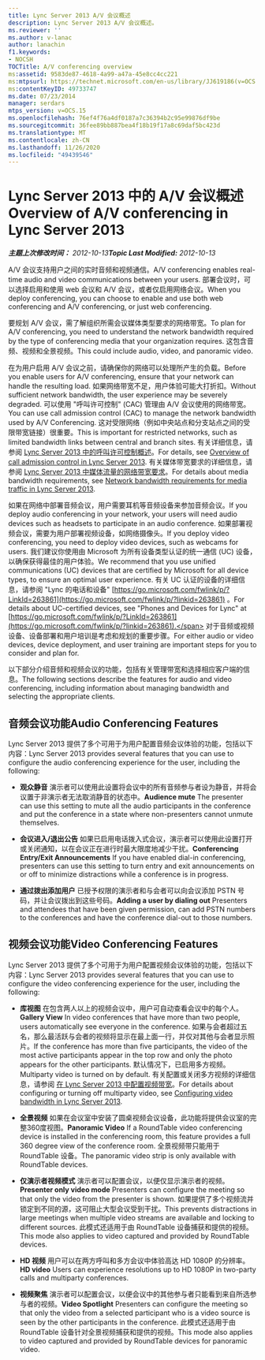 ```yaml
---
title: Lync Server 2013 A/V 会议概述
description: Lync Server 2013 A/V 会议概述。
ms.reviewer: ''
ms.author: v-lanac
author: lanachin
f1.keywords:
- NOCSH
TOCTitle: A/V conferencing overview
ms:assetid: 9583de87-4618-4a99-a47a-45e8cc4cc221
ms:mtpsurl: https://technet.microsoft.com/en-us/library/JJ619186(v=OCS.15)
ms:contentKeyID: 49733747
ms.date: 07/23/2014
manager: serdars
mtps_version: v=OCS.15
ms.openlocfilehash: 76ef4f76a4df0187a7c36394b2c95e99876df9be
ms.sourcegitcommit: 36fee89bb887bea4f18b19f17a8c69daf5bc423d
ms.translationtype: MT
ms.contentlocale: zh-CN
ms.lasthandoff: 11/26/2020
ms.locfileid: "49439546"
---
```

# <a name="overview-of-av-conferencing-in-lync-server-2013"></a><span data-ttu-id="bc83d-103">Lync Server 2013 中的 A/V 会议概述</span><span class="sxs-lookup"><span data-stu-id="bc83d-103">Overview of A/V conferencing in Lync Server 2013</span></span>

<div data-xmlns="http://www.w3.org/1999/xhtml">

<div class="topic" data-xmlns="http://www.w3.org/1999/xhtml" data-msxsl="urn:schemas-microsoft-com:xslt" data-cs="https://msdn.microsoft.com/">

<div data-asp="https://msdn2.microsoft.com/asp">



</div>

<div id="mainSection">

<div id="mainBody"><span data-ttu-id="bc83d-104">

<span> </span></span><span class="sxs-lookup"><span data-stu-id="bc83d-104">

<span> </span></span></span>

<span data-ttu-id="bc83d-105">_**主题上次修改时间：** 2012-10-13_</span><span class="sxs-lookup"><span data-stu-id="bc83d-105">_**Topic Last Modified:** 2012-10-13_</span></span>

<span data-ttu-id="bc83d-106">A/V 会议支持用户之间的实时音频和视频通信。</span><span class="sxs-lookup"><span data-stu-id="bc83d-106">A/V conferencing enables real-time audio and video communications between your users.</span></span> <span data-ttu-id="bc83d-107">部署会议时，可以选择启用和使用 web 会议和 A/V 会议，或者仅启用网络会议。</span><span class="sxs-lookup"><span data-stu-id="bc83d-107">When you deploy conferencing, you can choose to enable and use both web conferencing and A/V conferencing, or just web conferencing.</span></span>

<span data-ttu-id="bc83d-108">要规划 A/V 会议，需了解组织所需会议媒体类型要求的网络带宽。</span><span class="sxs-lookup"><span data-stu-id="bc83d-108">To plan for A/V conferencing, you need to understand the network bandwidth required by the type of conferencing media that your organization requires.</span></span> <span data-ttu-id="bc83d-109">这包含音频、视频和全景视频。</span><span class="sxs-lookup"><span data-stu-id="bc83d-109">This could include audio, video, and panoramic video.</span></span>

<span data-ttu-id="bc83d-110">在为用户启用 A/V 会议之前，请确保你的网络可以处理所产生的负载。</span><span class="sxs-lookup"><span data-stu-id="bc83d-110">Before you enable users for A/V conferencing, ensure that your network can handle the resulting load.</span></span> <span data-ttu-id="bc83d-111">如果网络带宽不足，用户体验可能大打折扣。</span><span class="sxs-lookup"><span data-stu-id="bc83d-111">Without sufficient network bandwidth, the user experience may be severely degraded.</span></span> <span data-ttu-id="bc83d-112">可以使用 "呼叫许可控制" (CAC) 管理由 A/V 会议使用的网络带宽。</span><span class="sxs-lookup"><span data-stu-id="bc83d-112">You can use call admission control (CAC) to manage the network bandwidth used by A/V Conferencing.</span></span> <span data-ttu-id="bc83d-113">这对受限网络（例如中央站点和分支站点之间的受限带宽链接）很重要。</span><span class="sxs-lookup"><span data-stu-id="bc83d-113">This is important for restricted networks, such as limited bandwidth links between central and branch sites.</span></span> <span data-ttu-id="bc83d-114">有关详细信息，请参阅 [Lync Server 2013 中的呼叫许可控制概述](lync-server-2013-overview-of-call-admission-control.md)。</span><span class="sxs-lookup"><span data-stu-id="bc83d-114">For details, see [Overview of call admission control in Lync Server 2013](lync-server-2013-overview-of-call-admission-control.md).</span></span> <span data-ttu-id="bc83d-115">有关媒体带宽要求的详细信息，请参阅 [Lync Server 2013 中媒体流量的网络带宽要求](lync-server-2013-network-bandwidth-requirements-for-media-traffic.md)。</span><span class="sxs-lookup"><span data-stu-id="bc83d-115">For details about media bandwidth requirements, see [Network bandwidth requirements for media traffic in Lync Server 2013](lync-server-2013-network-bandwidth-requirements-for-media-traffic.md).</span></span>

<span data-ttu-id="bc83d-116">如果在网络中部署音频会议，用户需要耳机等音频设备来参加音频会议。</span><span class="sxs-lookup"><span data-stu-id="bc83d-116">If you deploy audio conferencing in your network, your users will need audio devices such as headsets to participate in an audio conference.</span></span> <span data-ttu-id="bc83d-117">如果部署视频会议，需要为用户部署视频设备，如网络摄像头。</span><span class="sxs-lookup"><span data-stu-id="bc83d-117">If you deploy video conferencing, you need to deploy video devices, such as webcams for users.</span></span> <span data-ttu-id="bc83d-118">我们建议你使用由 Microsoft 为所有设备类型认证的统一通信 (UC) 设备，以确保获得最佳的用户体验。</span><span class="sxs-lookup"><span data-stu-id="bc83d-118">We recommend that you use unified communications (UC) devices that are certified by Microsoft for all device types, to ensure an optimal user experience.</span></span> <span data-ttu-id="bc83d-119">有关 UC 认证的设备的详细信息，请参阅 "Lync 的电话和设备" [https://go.microsoft.com/fwlink/p/?LinkId=263861](https://go.microsoft.com/fwlink/p/?linkid=263861) 。</span><span class="sxs-lookup"><span data-stu-id="bc83d-119">For details about UC-certified devices, see "Phones and Devices for Lync" at [https://go.microsoft.com/fwlink/p/?LinkId=263861](https://go.microsoft.com/fwlink/p/?linkid=263861).</span></span> <span data-ttu-id="bc83d-120">对于音频或视频设备、设备部署和用户培训是考虑和规划的重要步骤。</span><span class="sxs-lookup"><span data-stu-id="bc83d-120">For either audio or video devices, device deployment, and user training are important steps for you to consider and plan for.</span></span>

<span data-ttu-id="bc83d-121">以下部分介绍音频和视频会议的功能，包括有关管理带宽和选择相应客户端的信息。</span><span class="sxs-lookup"><span data-stu-id="bc83d-121">The following sections describe the features for audio and video conferencing, including information about managing bandwidth and selecting the appropriate clients.</span></span>

<div>

## <a name="audio-conferencing-features"></a><span data-ttu-id="bc83d-122">音频会议功能</span><span class="sxs-lookup"><span data-stu-id="bc83d-122">Audio Conferencing Features</span></span>

<span data-ttu-id="bc83d-123">Lync Server 2013 提供了多个可用于为用户配置音频会议体验的功能，包括以下内容：</span><span class="sxs-lookup"><span data-stu-id="bc83d-123">Lync Server 2013 provides several features that you can use to configure the audio conferencing experience for the user, including the following:</span></span>

  - <span data-ttu-id="bc83d-124">**观众静音**   演示者可以使用此设置将会议中的所有音频参与者设为静音，并将会议置于非演示者无法取消静音的状态中。</span><span class="sxs-lookup"><span data-stu-id="bc83d-124">**Audience mute**   The presenter can use this setting to mute all the audio participants in the conference and put the conference in a state where non-presenters cannot unmute themselves.</span></span>

  - <span data-ttu-id="bc83d-125">**会议进入/退出公告**   如果已启用电话拨入式会议，演示者可以使用此设置打开或关闭通知，以在会议正在进行时最大限度地减少干扰。</span><span class="sxs-lookup"><span data-stu-id="bc83d-125">**Conferencing Entry/Exit Announcements**   If you have enabled dial-in conferencing, presenters can use this setting to turn entry and exit announcements on or off to minimize distractions while a conference is in progress.</span></span>

  - <span data-ttu-id="bc83d-126">**通过拨出添加用户**   已授予权限的演示者和与会者可以向会议添加 PSTN 号码，并让会议拨出到这些号码。</span><span class="sxs-lookup"><span data-stu-id="bc83d-126">**Adding a user by dialing out**   Presenters and attendees that have been given permission, can add PSTN numbers to the conferences and have the conference dial-out to those numbers.</span></span>

</div>

<div>

## <a name="video-conferencing-features"></a><span data-ttu-id="bc83d-127">视频会议功能</span><span class="sxs-lookup"><span data-stu-id="bc83d-127">Video Conferencing Features</span></span>

<span data-ttu-id="bc83d-128">Lync Server 2013 提供了多个可用于为用户配置视频会议体验的功能，包括以下内容：</span><span class="sxs-lookup"><span data-stu-id="bc83d-128">Lync Server 2013 provides several features that you can use to configure the video conferencing experience for the user, including the following:</span></span>

  - <span data-ttu-id="bc83d-129">**库视图**   在包含两人以上的视频会议中，用户可自动查看会议中的每个人。</span><span class="sxs-lookup"><span data-stu-id="bc83d-129">**Gallery View**   In video conferences that have more than two people, users automatically see everyone in the conference.</span></span> <span data-ttu-id="bc83d-130">如果与会者超过五名，那么最活跃与会者的视频将显示在最上面一行，并仅对其他与会者显示照片。</span><span class="sxs-lookup"><span data-stu-id="bc83d-130">If the conference has more than five participants, the video of the most active participants appear in the top row and only the photo appears for the other participants.</span></span> <span data-ttu-id="bc83d-131">默认情况下，已启用多方视频。</span><span class="sxs-lookup"><span data-stu-id="bc83d-131">Multiparty video is turned on by default.</span></span> <span data-ttu-id="bc83d-132">有关配置或关闭多方视频的详细信息，请参阅 [在 Lync Server 2013 中配置视频带宽](lync-server-2013-configuring-video-bandwidth.md)。</span><span class="sxs-lookup"><span data-stu-id="bc83d-132">For details about configuring or turning off multiparty video, see [Configuring video bandwidth in Lync Server 2013](lync-server-2013-configuring-video-bandwidth.md).</span></span>

  - <span data-ttu-id="bc83d-133">**全景视频**   如果在会议室中安装了圆桌视频会议设备，此功能将提供会议室的完整360度视图。</span><span class="sxs-lookup"><span data-stu-id="bc83d-133">**Panoramic Video**   If a RoundTable video conferencing device is installed in the conferencing room, this feature provides a full 360 degree view of the conference room.</span></span> <span data-ttu-id="bc83d-134">全景视频带只能用于 RoundTable 设备。</span><span class="sxs-lookup"><span data-stu-id="bc83d-134">The panoramic video strip is only available with RoundTable devices.</span></span>

  - <span data-ttu-id="bc83d-135">**仅演示者视频模式**   演示者可以配置会议，以便仅显示演示者的视频。</span><span class="sxs-lookup"><span data-stu-id="bc83d-135">**Presenter only video mode**   Presenters can configure the meeting so that only the video from the presenter is shown.</span></span> <span data-ttu-id="bc83d-136">如果提供了多个视频流并锁定到不同的源，这可阻止大型会议受到干扰。</span><span class="sxs-lookup"><span data-stu-id="bc83d-136">This prevents distractions in large meetings when multiple video streams are available and locking to different sources.</span></span> <span data-ttu-id="bc83d-137">此模式还适用于由 RoundTable 设备捕获和提供的视频。</span><span class="sxs-lookup"><span data-stu-id="bc83d-137">This mode also applies to video captured and provided by RoundTable devices.</span></span>

  - <span data-ttu-id="bc83d-138">**HD 视频**   用户可以在两方呼叫和多方会议中体验高达 HD 1080P 的分辨率。</span><span class="sxs-lookup"><span data-stu-id="bc83d-138">**HD video**   Users can experience resolutions up to HD 1080P in two-party calls and multiparty conferences.</span></span>

  - <span data-ttu-id="bc83d-139">**视频聚焦**   演示者可以配置会议，以便会议中的其他参与者只能看到来自所选参与者的视频。</span><span class="sxs-lookup"><span data-stu-id="bc83d-139">**Video Spotlight**   Presenters can configure the meeting so that only the video from a selected participant who is a video source is seen by the other participants in the conference.</span></span> <span data-ttu-id="bc83d-140">此模式还适用于由 RoundTable 设备针对全景视频捕获和提供的视频。</span><span class="sxs-lookup"><span data-stu-id="bc83d-140">This mode also applies to video captured and provided by RoundTable devices for panoramic video.</span></span>

<span data-ttu-id="bc83d-141"></div>

</div>

<span> </span>

</div>

</div>

</span><span class="sxs-lookup"><span data-stu-id="bc83d-141"></div>

</div>

<span> </span>

</div>

</div>

</span></span></div>

